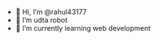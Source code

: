 - 👋 Hi, I’m @rahul43177
- 👀 I’m udta robot
- 🌱 I’m currently learning web development



<!---
rahul43177/rahul43177 is a ✨ special ✨ repository because its `README.md` (this file) appears on your GitHub profile.
You can click the Preview link to take a look at your changes.
--->
